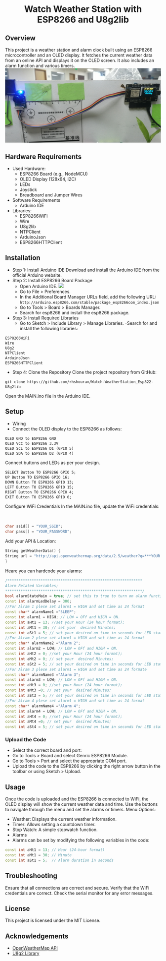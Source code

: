 <h1 align="center">Watch Weather Station with ESP8266 and U8g2lib</h1>


## Overview
This project is a weather station and alarm clock built using an ESP8266 microcontroller and an OLED display. 
It fetches the current weather data from an online API and displays it on the OLED screen. It also includes an alarm function and various timers.
<img src="https://github.com/rhshourav/Watch-WeatherStation_Esp822-U8g2lib/blob/main/Img/img_1.png">
## Hardware Requirements
- Used Hardware:
  - ESP8266 Board (e.g., NodeMCU)
  - OLED Display (128x64, I2C)
  - LEDs
  - Joystick
  - Breadboard and Jumper Wires
- Software Requirements
  - Arduino IDE
- Libraries:
    - ESP8266WiFi
    - Wire
    - U8g2lib
    - NTPClient
    - ArduinoJson
    - ESP8266HTTPClient
      
## Installation
- Step 1: Install Arduino IDE
Download and install the Arduino IDE from the official Arduino website.
- Step 2: Install ESP8266 Board Package
    - Open Arduino IDE. <img src="D:\MY FILES\Shourav Files\gitrepos\Watch-WeatherStation_Esp822-U8g2lib\Img\img_2.png">
    - Go to File > Preferences.
    - In the Additional Board Manager URLs field, add the following URL: ```http://arduino.esp8266.com/stable/package_esp8266com_index.json```
    - Go to Tools > Board > Boards Manager.
    - Search for esp8266 and install the esp8266 package.
- Step 3: Install Required Libraries
    - Go to Sketch > Include Library > Manage Libraries.
-Search for and install the following libraries:
```      
ESP8266WiFi
Wire
U8g2
NTPClient
ArduinoJson
ESP8266HTTPClient
```
- Step 4: Clone the Repository
Clone the project repository from GitHub:
```
git clone https://github.com/rhshourav/Watch-WeatherStation_Esp822-U8g2lib
```
Open the MAIN.ino file in the Arduino IDE.


## Setup
- Wiring
- Connect the OLED display to the ESP8266 as follows:
```
OLED GND to ESP8266 GND
OLED VCC to ESP8266 3.3V
OLED SCL to ESP8266 D1 (GPIO 5)
OLED SDA to ESP8266 D2 (GPIO 4)
```
Connect buttons and LEDs as per your design.
```
SELECT Button TO ESP8266 GPIO 5;
UP Button TO ESP8266 GPIO 16;
DOWN Button TO ESP8266 GPIO 13;
LEFT Button TO ESP8266 GPIO 15;
RIGHT Button TO ESP8266 GPIO 4;
EXIT Button TO ESP8266 GPIO 0;
```
Configure WiFi Credentials
In the MAIN.ino file, update the WiFi credentials:
```cpp


char ssid[] = "YOUR_SSID";
char pass[] = "YOUR_PASSWORD";
```
Add your API & Location:
```cpp
String getWeatherData() {
String url = "http://api.openweathermap.org/data/2.5/weather?q=***YOUR LOCATION***&units=metric&appid=**********YOUR*API****";
}
```
Heare you can hardcode your alarms:
```cpp
/*************************************************************
Alarm Related Variables;
**************************************************************/
bool alarmStateMain = true; // set this to true to turn on alarm function.
const int alarmLedDelay = 300;
//For Alram 1 plese set alarm1 = HIGH and set time as 24 format 
const char* alarmName1 ="SLEEP";
const int alarm1 = HIGH; // LOW = OFf and HIGH = ON.
const int aHt1 = 13; //set your Hour (24 hour format);
const int aMt1 = 30; // set your  desired Minutes;
const int aSt1 = 5; // set your desired on time in seconds for LED state 
//For Alram 2 plese set alarm1 = HIGH and set time as 24 format 
const char* alarmName2 ="Alarm 2";
const int alarm2 = LOW; // LOW = OFf and HIGH = ON.
const int aHt2 = 0; //set your Hour (24 hour format);
const int aMt2 = 0; // set your  desired Minutes;
const int aSt2 = 5; // set your desired on time in seconds for LED state 
//For Alram 3 plese set alarm1 = HIGH and set time as 24 formate 
const char* alarmName3 ="Alarm 3";
const int alarm3 = LOW; // LOW = OFf and HIGH = ON.
const int aHt3 = 0; //set your Hour (24 hour format);
const int aMt3 =0; // set your  desired Minutes;
const int aSt3 = 5; // set your desired on time in seconds for LED state 
//For Alram 4 plese set alarm1 = HIGH and set time as 24 format 
const char* alarmName4 ="Alarm 4";
const int alarm4 = LOW; // LOW = OFf and HIGH = ON.
const int aHt4 = 0; //set your Hour (24 hour format);
const int aMt4 =0; // set your  desired Minutes;
const int aSt4 = 5; // set your desired on time in seconds for LED state 
```
### Upload the Code
- Select the correct board and port:
- Go to Tools > Board and select Genric ESP8266 Module.
- Go to Tools > Port and select the appropriate COM port.
- Upload the code to the ESP8266 by clicking the right arrow button in the toolbar or using Sketch > Upload.

  
## Usage
Once the code is uploaded and the ESP8266 is connected to WiFi, the OLED display will show the current weather data and time. Use the buttons to navigate through the menu and set the alarms or timers.
Menu Options:
- Weather: Displays the current weather information.
- Timer: Allows setting a countdown timer.
- Stop Watch: A simple stopwatch function.
- Alarms
- Alarms can be set by modifying the following variables in the code:
```cpp
const int aHt1 = 13; // Hour (24-hour format)
const int aMt1 = 30; // Minute
const int aSt1 = 5;  // Alarm duration in seconds
```


## Troubleshooting
Ensure that all connections are correct and secure.
Verify that the WiFi credentials are correct.
Check the serial monitor for any error messages.

## License
This project is licensed under the MIT License.
## Acknowledgements
- [OpenWeatherMap API](https://openweathermap.org/api)
- [U8g2 Library](https://github.com/olikraus/u8g2)
